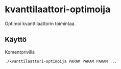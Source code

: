 # kvanttilaattori-optimoija
Optimoi kvanttilaattorin toimintaa.
## Käyttö
Komentorivillä
```
./kvanttilaattori-optimoija PARAM PARAM PARAM ...
```
